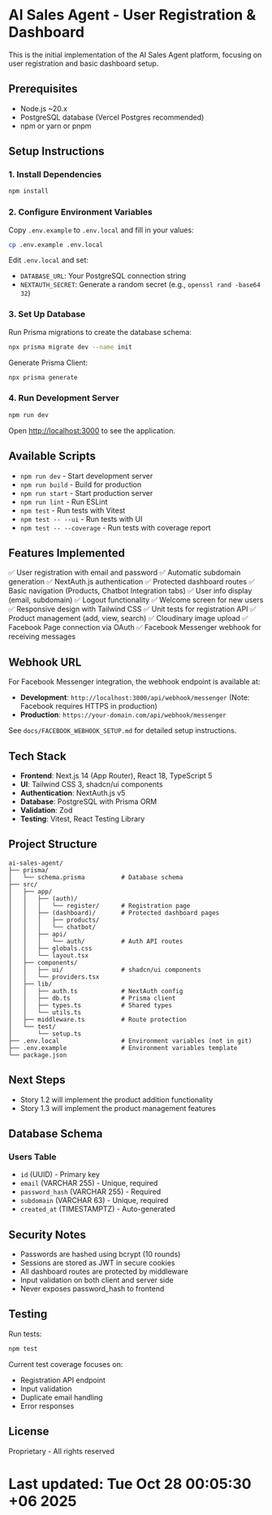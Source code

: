 # AI Sales Agent - User Registration & Dashboard

This is the initial implementation of the AI Sales Agent platform, focusing on user registration and basic dashboard setup.

## Prerequisites

- Node.js ~20.x
- PostgreSQL database (Vercel Postgres recommended)
- npm or yarn or pnpm

## Setup Instructions

### 1. Install Dependencies

```bash
npm install
```

### 2. Configure Environment Variables

Copy `.env.example` to `.env.local` and fill in your values:

```bash
cp .env.example .env.local
```

Edit `.env.local` and set:
- `DATABASE_URL`: Your PostgreSQL connection string
- `NEXTAUTH_SECRET`: Generate a random secret (e.g., `openssl rand -base64 32`)

### 3. Set Up Database

Run Prisma migrations to create the database schema:

```bash
npx prisma migrate dev --name init
```

Generate Prisma Client:

```bash
npx prisma generate
```

### 4. Run Development Server

```bash
npm run dev
```

Open [http://localhost:3000](http://localhost:3000) to see the application.

## Available Scripts

- `npm run dev` - Start development server
- `npm run build` - Build for production
- `npm run start` - Start production server
- `npm run lint` - Run ESLint
- `npm test` - Run tests with Vitest
- `npm test -- --ui` - Run tests with UI
- `npm test -- --coverage` - Run tests with coverage report

## Features Implemented

✅ User registration with email and password
✅ Automatic subdomain generation
✅ NextAuth.js authentication
✅ Protected dashboard routes
✅ Basic navigation (Products, Chatbot Integration tabs)
✅ User info display (email, subdomain)
✅ Logout functionality
✅ Welcome screen for new users
✅ Responsive design with Tailwind CSS
✅ Unit tests for registration API
✅ Product management (add, view, search)
✅ Cloudinary image upload
✅ Facebook Page connection via OAuth
✅ Facebook Messenger webhook for receiving messages

## Webhook URL

For Facebook Messenger integration, the webhook endpoint is available at:
- **Development**: `http://localhost:3000/api/webhook/messenger` (Note: Facebook requires HTTPS in production)
- **Production**: `https://your-domain.com/api/webhook/messenger`

See `docs/FACEBOOK_WEBHOOK_SETUP.md` for detailed setup instructions.

## Tech Stack

- **Frontend**: Next.js 14 (App Router), React 18, TypeScript 5
- **UI**: Tailwind CSS 3, shadcn/ui components
- **Authentication**: NextAuth.js v5
- **Database**: PostgreSQL with Prisma ORM
- **Validation**: Zod
- **Testing**: Vitest, React Testing Library

## Project Structure

```
ai-sales-agent/
├── prisma/
│   └── schema.prisma          # Database schema
├── src/
│   ├── app/
│   │   ├── (auth)/
│   │   │   └── register/      # Registration page
│   │   ├── (dashboard)/       # Protected dashboard pages
│   │   │   ├── products/
│   │   │   └── chatbot/
│   │   ├── api/
│   │   │   └── auth/          # Auth API routes
│   │   ├── globals.css
│   │   └── layout.tsx
│   ├── components/
│   │   ├── ui/                # shadcn/ui components
│   │   └── providers.tsx
│   ├── lib/
│   │   ├── auth.ts            # NextAuth config
│   │   ├── db.ts              # Prisma client
│   │   ├── types.ts           # Shared types
│   │   └── utils.ts
│   ├── middleware.ts          # Route protection
│   └── test/
│       └── setup.ts
├── .env.local                 # Environment variables (not in git)
├── .env.example               # Environment variables template
└── package.json
```

## Next Steps

- Story 1.2 will implement the product addition functionality
- Story 1.3 will implement the product management features

## Database Schema

### Users Table
- `id` (UUID) - Primary key
- `email` (VARCHAR 255) - Unique, required
- `password_hash` (VARCHAR 255) - Required
- `subdomain` (VARCHAR 63) - Unique, required
- `created_at` (TIMESTAMPTZ) - Auto-generated

## Security Notes

- Passwords are hashed using bcrypt (10 rounds)
- Sessions are stored as JWT in secure cookies
- All dashboard routes are protected by middleware
- Input validation on both client and server side
- Never exposes password_hash to frontend

## Testing

Run tests:

```bash
npm test
```

Current test coverage focuses on:
- Registration API endpoint
- Input validation
- Duplicate email handling
- Error responses

## License

Proprietary - All rights reserved
# Last updated: Tue Oct 28 00:05:30 +06 2025
